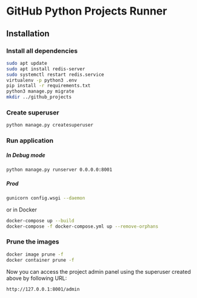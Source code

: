 # GitHub Python Projects Runner

## Installation

### Install all dependencies
```bash
sudo apt update
sudo apt install redis-server
sudo systemctl restart redis.service
virtualenv -p python3 .env
pip install -r requirements.txt
python3 manage.py migrate
mkdir ../github_projects
```

### Create superuser
```bash
python manage.py createsuperuser
```

### Run application
##### In Debug mode
```bash
python manage.py runserver 0.0.0.0:8001
```

##### Prod
```bash
gunicorn config.wsgi --daemon
```

or in Docker

```bash
docker-compose up --build
docker-compose -f docker-compose.yml up --remove-orphans
```

### Prune the images
```bash
docker image prune -f
docker container prune -f
```

Now you can access the project admin panel using the superuser created above by following URL:
```bash
http://127.0.0.1:8001/admin
```